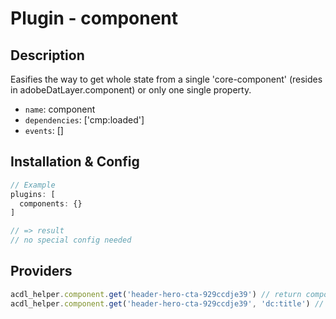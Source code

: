 # Plugin - component

## Description
Easifies the way to get whole state from a single 'core-component' (resides in adobeDatLayer.component) or only one single property.


- `name`: component
- `dependencies`: ['cmp:loaded']
- `events`: []

## Installation & Config
```javascript
// Example
plugins: [
  components: {}
]

// => result
// no special config needed
```

## Providers
```javascript
acdl_helper.component.get('header-hero-cta-929ccdje39') // return component state of this component if exists. Otherwise returns undefined
acdl_helper.component.get('header-hero-cta-929ccdje39', 'dc:title') // return given component property of this component if somponent and property exists. Otherwise returns undefined
```
